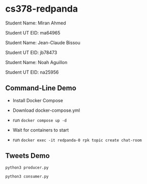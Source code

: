 # cs378-redpanda



Student Name: Miran Ahmed

Student UT EID: ma64965

Student Name: Jean-Claude Bissou

Student UT EID: jb78473

Student Name: Noah Aguillon

Student UT EID: na25956


## Command-Line Demo

* Install Docker Compose

* Download docker-compose.yml

* run ```docker compose up -d```

* Wait for containers to start

* run ```docker exec -it redpanda-0 rpk topic create chat-room```



## Tweets Demo

```python3 producer.py ```

```python3 consumer.py ```